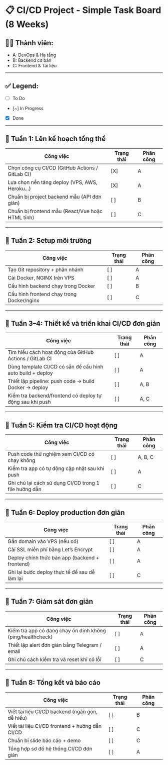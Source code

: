 # 📋 CI/CD Project - Simple Task Board (8 Weeks)

## 🧑‍💻 Thành viên:
- A: DevOps & Hạ tầng
- B: Backend cơ bản
- C: Frontend & Tài liệu

---

## ✅ Legend:
- [ ] To Do
- [~] In Progress
- [x] Done

---

## 📅 Tuần 1: Lên kế hoạch tổng thể

| Công việc                                                | Trạng thái | Phân công |
|----------------------------------------------------------|------------|-----------|
| Chọn công cụ CI/CD (GitHub Actions / GitLab CI)          | [X]        | A         |Github
| Lựa chọn nền tảng deploy (VPS, AWS, Heroku...)           | [X]        | A         |VPS
| Chuẩn bị project backend mẫu (API đơn giản)              | [ ]        | B         |
| Chuẩn bị frontend mẫu (React/Vue hoặc HTML tĩnh)         | [ ]        | C         |

---

## 📅 Tuần 2: Setup môi trường

| Công việc                                                  | Trạng thái | Phân công |
|------------------------------------------------------------|------------|-----------|
| Tạo Git repository + phân nhánh                           | [ ]        | A         |
| Cài Docker, NGINX trên VPS                                 | [ ]        | A         |
| Cấu hình backend chạy trong Docker                        | [ ]        | B         |
| Cấu hình frontend chạy trong Docker/nginx                 | [ ]        | C         |

---

## 📅 Tuần 3–4: Thiết kế và triển khai CI/CD đơn giản

| Công việc                                                            | Trạng thái | Phân công |
|----------------------------------------------------------------------|------------|-----------|
| Tìm hiểu cách hoạt động của GitHub Actions / GitLab CI              | [ ]        | A         |
| Dùng template CI/CD có sẵn để cấu hình auto build + deploy          | [ ]        | A         |
| Thiết lập pipeline: push code → build Docker → deploy               | [ ]        | A, B      |
| Kiểm tra backend/frontend có deploy tự động sau khi push            | [ ]        | A, C      |

---

## 📅 Tuần 5: Kiểm tra CI/CD hoạt động

| Công việc                                                  | Trạng thái | Phân công |
|------------------------------------------------------------|------------|-----------|
| Push code thử nghiệm xem CI/CD có chạy không              | [ ]        | A, B, C   |
| Kiểm tra app có tự động cập nhật sau khi push             | [ ]        | A         |
| Ghi chú lại cách sử dụng CI/CD trong 1 file hướng dẫn      | [ ]        | C         |

---

## 📅 Tuần 6: Deploy production đơn giản

| Công việc                                                | Trạng thái | Phân công |
|----------------------------------------------------------|------------|-----------|
| Gắn domain vào VPS (nếu có)                             | [ ]        | A         |
| Cài SSL miễn phí bằng Let’s Encrypt                     | [ ]        | A         |
| Deploy chính thức bản app (backend + frontend)           | [ ]        | A         |
| Ghi lại bước deploy thực tế để sau dễ làm lại           | [ ]        | C         |

---

## 📅 Tuần 7: Giám sát đơn giản

| Công việc                                                   | Trạng thái | Phân công |
|-------------------------------------------------------------|------------|-----------|
| Kiểm tra app có đang chạy ổn định không (ping/healthcheck) | [ ]        | A         |
| Thiết lập alert đơn giản bằng Telegram / email             | [ ]        | A         |
| Ghi chú cách kiểm tra và reset khi có lỗi                   | [ ]        | C         |

---

## 📅 Tuần 8: Tổng kết và báo cáo

| Công việc                                                   | Trạng thái | Phân công |
|-------------------------------------------------------------|------------|-----------|
| Viết tài liệu CI/CD backend (ngắn gọn, dễ hiểu)            | [ ]        | B         |
| Viết tài liệu CI/CD frontend + hướng dẫn CI/CD             | [ ]        | C         |
| Chuẩn bị slide báo cáo + demo                              | [ ]        | C         |
| Tổng hợp sơ đồ hệ thống CI/CD đơn giản                     | [ ]        | A         |

